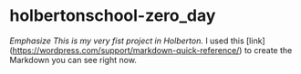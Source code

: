 # holbertonschool-zero_day

*Emphasize* _This is my very fist project in Holberton._
I used this [link] (https://wordpress.com/support/markdown-quick-reference/) to create the Markdown you can see right now.

